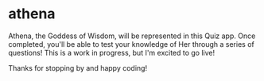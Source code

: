 # athena

Athena, the Goddess of Wisdom, will be represented in this Quiz app.
Once completed, you'll be able to test your knowledge of Her through a series of questions!
This is a work in progress, but I'm excited to go live!

Thanks for stopping by and happy coding!
